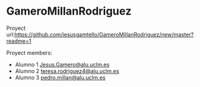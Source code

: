 # GameroMillanRodriguez
Proyect url:https://github.com/jesusgamtello/GameroMillanRodriguez/new/master?readme=1

Proyect members:
- Alumno 1 Jesus.Gamero@alu.uclm.es
- Alumno 2 teresa.rodriguez4@alu.uclm.es
- Alumno 3 pedro.millan@alu.uclm.es
